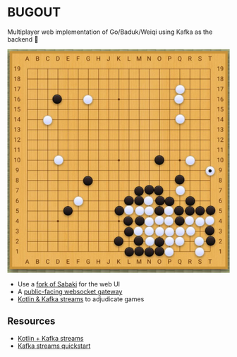 # BUGOUT

Multiplayer web implementation of Go/Baduk/Weiqi using Kafka as the backend 🐛

![BUGOUT Online Go](bugout.jpeg)

- Use a [fork of Sabaki](https://github.com/Terkwood/Sabaki) for the web UI
- A [public-facing websocket gateway](gateway/README.md)
- [Kotlin & Kafka streams](judge/README.md) to adjudicate games

## Resources

- [Kotlin + Kafka streams](https://blog.ippon.tech/kafka-tutorial-6-kafka-streams-in-kotlin/)
- [Kafka streams quickstart](https://kafka.apache.org/22/documentation/streams/quickstart)
